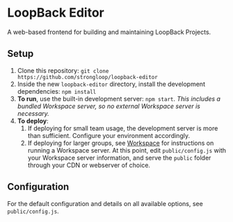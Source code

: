 # LoopBack Editor

A web-based frontend for building and maintaining LoopBack Projects.

## Setup

 1. Clone this repository: `git clone https://github.com/strongloop/loopback-editor`
 1. Inside the new `loopback-editor` directory, install the development dependencies: `npm install`
 1. **To run**, use the built-in development server: `npm start`. _This includes a bundled Workspace server, so no external Workspace server is necessary._
 1. **To deploy**:
    1. If deploying for small team usage, the development server is more than sufficient. Configure your environment accordingly.
    1. If deploying for larger groups, see [Workspace](https://github.com/strongloop/loopback-workspace) for instructions on running a Workspace server. At this point, edit `public/config.js` with your Workspace server information, and serve the `public` folder through your CDN or webserver of choice.

## Configuration

For the default configuration and details on all available options, see `public/config.js`.

